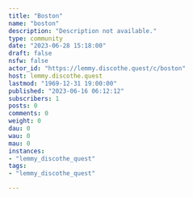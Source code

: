 ```yaml
---
title: "Boston" 
name: "boston"
description: "Description not available."
type: community
date: "2023-06-28 15:18:00"
draft: false
nsfw: false
actor_id: "https://lemmy.discothe.quest/c/boston"
host: lemmy.discothe.quest
lastmod: "1969-12-31 19:00:00"
published: "2023-06-16 06:12:12"
subscribers: 1
posts: 0
comments: 0
weight: 0
dau: 0
wau: 0
mau: 0
instances:
- "lemmy_discothe_quest"
tags: 
- "lemmy_discothe_quest"

---
```

